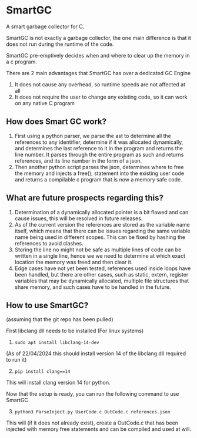 # SmartGC
A smart garbage collector for C.

SmartGC is not exactly a garbage collector, the one main difference is that it does not 
run during the runtime of the code.

SmartGC pre-emptively decides when and where to clear up the memory in a c program.

There are 2 main advantages that SmartGC has over a dedicated GC Engine

1. It does not cause any overhead, so runtime speeds are not affected at all
2. It does not require the user to change any existing code, so it can work on any native C program

## How does Smart GC work?

1. First using a python parser, we parse the ast to determine all the references to any identifier,
   determine if it was allocated dynamically, and determines the last reference to it in the program
   and returns the line number. It parses through the entire program as such and returns references, 
   and its line number in the form of a json.
2. Then another python script parses the json, determines where to free the memory and injects a free();
   statement into the existing user code and returns a compilable c program that is now a memory safe 
   code.

## What are future prospects regarding this?

1. Determination of a dynamically allocated pointer is a bit flawed and can cause issues, this 
   will be resolved in future releases.
2. As of the current version the references are stored as the variable name itself, which means that 
   there can be issues regarding the same variable name being used in different scopes. This can be fixed 
   by hashing the references to avoid clashes.
3. Storing the line no might not be safe as multiple lines of code can be written in a single line, hence we 
   we need to determine at which exact location the memory was freed and then clear it.
4. Edge cases have not yet been tested, references used inside loops have been handled, but there are other 
   cases, such as static, extern, register variables that may be dynamically allocated, multiple file structures
   that share memory, and such cases have to be handled in the future.

## How to use SmartGC? 
(assuming that the git repo has been pulled)
	
First libclang dll needs to be installed
(For linux systems)
1. ` sudo apt install libclang-14-dev `

(As of 22/04/2024 this should install version 14 of the libclang dll required to run it)

2. ` pip install clang==14 `

This will install clang version 14 for python.

Now that the setup is ready, you can run the following command to use SmartGC

3. ` python3 ParseInject.py UserCode.c OutCode.c references.json `

This will (if it does not already exist), create a OutCode.c that has been injected with memory free statements
and can be compiled and used at will. 

	 



